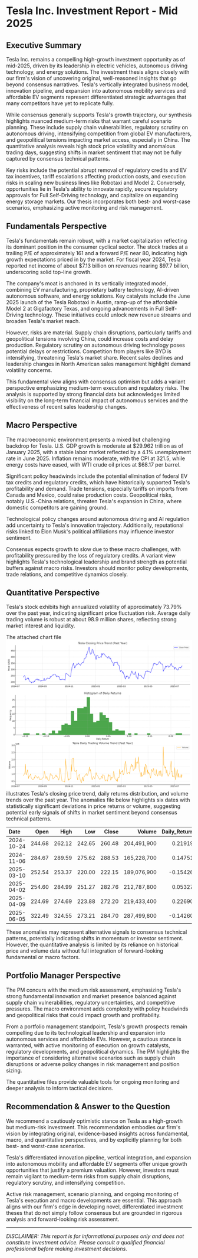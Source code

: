 # Tesla Inc. Investment Report - Mid 2025

## Executive Summary

Tesla Inc. remains a compelling high-growth investment opportunity as of mid-2025, driven by its leadership in electric vehicles, autonomous driving technology, and energy solutions. The investment thesis aligns closely with our firm's vision of uncovering original, well-reasoned insights that go beyond consensus narratives. Tesla's vertically integrated business model, innovation pipeline, and expansion into autonomous mobility services and affordable EV segments represent differentiated strategic advantages that many competitors have yet to replicate fully.

While consensus generally supports Tesla's growth trajectory, our synthesis highlights nuanced medium-term risks that warrant careful scenario planning. These include supply chain vulnerabilities, regulatory scrutiny on autonomous driving, intensifying competition from global EV manufacturers, and geopolitical tensions impacting market access, especially in China. The quantitative analysis reveals high stock price volatility and anomalous trading days, suggesting shifts in market sentiment that may not be fully captured by consensus technical patterns.

Key risks include the potential abrupt removal of regulatory credits and EV tax incentives, tariff escalations affecting production costs, and execution risks in scaling new business lines like Robotaxi and Model 2. Conversely, opportunities lie in Tesla's ability to innovate rapidly, secure regulatory approvals for Full Self-Driving technology, and capitalize on expanding energy storage markets. Our thesis incorporates both best- and worst-case scenarios, emphasizing active monitoring and risk management.

## Fundamentals Perspective

Tesla's fundamentals remain robust, with a market capitalization reflecting its dominant position in the consumer cyclical sector. The stock trades at a trailing P/E of approximately 161 and a forward P/E near 80, indicating high growth expectations priced in by the market. For fiscal year 2024, Tesla reported net income of about $7.13 billion on revenues nearing $97.7 billion, underscoring solid top-line growth.

The company's moat is anchored in its vertically integrated model, combining EV manufacturing, proprietary battery technology, AI-driven autonomous software, and energy solutions. Key catalysts include the June 2025 launch of the Tesla Robotaxi in Austin, ramp-up of the affordable Model 2 at Gigafactory Texas, and ongoing advancements in Full Self-Driving technology. These initiatives could unlock new revenue streams and broaden Tesla's market reach.

However, risks are material. Supply chain disruptions, particularly tariffs and geopolitical tensions involving China, could increase costs and delay production. Regulatory scrutiny on autonomous driving technology poses potential delays or restrictions. Competition from players like BYD is intensifying, threatening Tesla's market share. Recent sales declines and leadership changes in North American sales management highlight demand volatility concerns.

This fundamental view aligns with consensus optimism but adds a variant perspective emphasizing medium-term execution and regulatory risks. The analysis is supported by strong financial data but acknowledges limited visibility on the long-term financial impact of autonomous services and the effectiveness of recent sales leadership changes.

## Macro Perspective

The macroeconomic environment presents a mixed but challenging backdrop for Tesla. U.S. GDP growth is moderate at $29.962 trillion as of January 2025, with a stable labor market reflected by a 4.1% unemployment rate in June 2025. Inflation remains moderate, with the CPI at 321.5, while energy costs have eased, with WTI crude oil prices at $68.17 per barrel.

Significant policy headwinds include the potential elimination of federal EV tax credits and regulatory credits, which have historically supported Tesla's profitability and demand. Trade tensions, especially tariffs on imports from Canada and Mexico, could raise production costs. Geopolitical risks, notably U.S.-China relations, threaten Tesla's expansion in China, where domestic competitors are gaining ground.

Technological policy changes around autonomous driving and AI regulation add uncertainty to Tesla's innovation trajectory. Additionally, reputational risks linked to Elon Musk's political affiliations may influence investor sentiment.

Consensus expects growth to slow due to these macro challenges, with profitability pressured by the loss of regulatory credits. A variant view highlights Tesla's technological leadership and brand strength as potential buffers against macro risks. Investors should monitor policy developments, trade relations, and competitive dynamics closely.

## Quantitative Perspective

Tesla's stock exhibits high annualized volatility of approximately 73.79% over the past year, indicating significant price fluctuation risk. Average daily trading volume is robust at about 98.9 million shares, reflecting strong market interest and liquidity.

The attached chart file ![TSLA_1y_analysis_plots.png](TSLA_1y_analysis_plots.png) illustrates Tesla's closing price trend, daily returns distribution, and volume trends over the past year. The anomalies file below highlights six dates with statistically significant deviations in price returns or volume, suggesting potential early signals of shifts in market sentiment beyond consensus technical patterns.

| Date       |   Open |   High |    Low |   Close |    Volume |   Daily_Return |
|:-----------|-------:|-------:|-------:|--------:|----------:|---------------:|
| 2024-10-24 | 244.68 | 262.12 | 242.65 |  260.48 | 204,491,900 |      0.21919   |
| 2024-11-06 | 284.67 | 289.59 | 275.62 |  288.53 | 165,228,700 |      0.14751   |
| 2025-03-10 | 252.54 | 253.37 | 220.00 |  222.15 | 189,076,900 |     -0.15426   |
| 2025-04-02 | 254.60 | 284.99 | 251.27 |  282.76 | 212,787,800 |      0.05327   |
| 2025-04-09 | 224.69 | 274.69 | 223.88 |  272.20 | 219,433,400 |      0.22690   |
| 2025-06-05 | 322.49 | 324.55 | 273.21 |  284.70 | 287,499,800 |     -0.14260   |

These anomalies may represent alternative signals to consensus technical patterns, potentially indicating shifts in momentum or investor sentiment. However, the quantitative analysis is limited by its reliance on historical price and volume data without full integration of forward-looking fundamental or macro factors.

## Portfolio Manager Perspective

The PM concurs with the medium risk assessment, emphasizing Tesla's strong fundamental innovation and market presence balanced against supply chain vulnerabilities, regulatory uncertainties, and competitive pressures. The macro environment adds complexity with policy headwinds and geopolitical risks that could impact growth and profitability.

From a portfolio management standpoint, Tesla's growth prospects remain compelling due to its technological leadership and expansion into autonomous services and affordable EVs. However, a cautious stance is warranted, with active monitoring of execution on growth catalysts, regulatory developments, and geopolitical dynamics. The PM highlights the importance of considering alternative scenarios such as supply chain disruptions or adverse policy changes in risk management and position sizing.

The quantitative files provide valuable tools for ongoing monitoring and deeper analysis to inform tactical decisions.

## Recommendation & Answer to the Question

We recommend a cautiously optimistic stance on Tesla as a high-growth but medium-risk investment. This recommendation embodies our firm's vision by integrating original, evidence-based insights across fundamental, macro, and quantitative perspectives, and by explicitly planning for both best- and worst-case scenarios.

Tesla's differentiated innovation pipeline, vertical integration, and expansion into autonomous mobility and affordable EV segments offer unique growth opportunities that justify a premium valuation. However, investors must remain vigilant to medium-term risks from supply chain disruptions, regulatory scrutiny, and intensifying competition.

Active risk management, scenario planning, and ongoing monitoring of Tesla's execution and macro developments are essential. This approach aligns with our firm's edge in developing novel, differentiated investment theses that do not simply follow consensus but are grounded in rigorous analysis and forward-looking risk assessment.

---

*DISCLAIMER: This report is for informational purposes only and does not constitute investment advice. Please consult a qualified financial professional before making investment decisions.*
